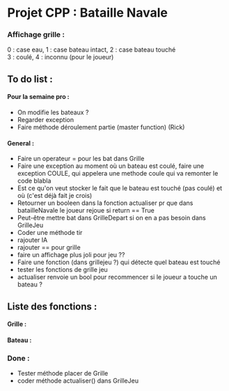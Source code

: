 # Projet CPP : Bataille Navale
### Affichage grille :
0 : case eau, 1 : case bateau intact, 2 : case bateau touché <br />
3 : coulé, 4 : inconnu (pour le joueur)

## To do list :

#### Pour la semaine pro :
- On modifie les bateaux ?
- Regarder exception
- Faire méthode déroulement partie (master function) (Rick)

#### General :
- Faire un operateur = pour les bat dans Grille
- Faire une exception au moment où un bateau est coulé, faire une exception COULE, qui appelera une methode coule qui va remonter le code blabla
- Est ce qu'on veut stocker le fait que le bateau est touché (pas coulé) et où (c'est déjà fait je crois)
- Retourner un booleen dans la fonction actualiser pr que dans batailleNavale le joueur rejoue si return == True
- Peut-être mettre bat dans GrilleDepart si on en a pas besoin dans GrilleJeu
- Coder une méthode tir
- rajouter IA
- rajouter == pour grille
- faire un affichage plus joli pour jeu ??
- Faire une fonction (dans grillejeu ?) qui détecte quel bateau est touché
- tester les fonctions de grille jeu
- actualiser renvoie un bool pour recommencer si le joueur a touche un bateau ?

## Liste des fonctions :
#### Grille :

#### Bateau :

### Done :
- Tester méthode placer de Grille
- coder méthode actualiser() dans GrilleJeu
